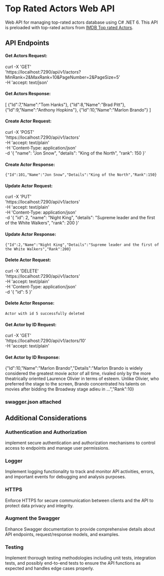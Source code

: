 # Top Rated Actors Web API

Web API for managing top-rated actors database using C# .NET 6. This API is preloaded with top-rated actors from [IMDB Top rated Actors](https://www.imdb.com/list/ls000004615/).

## API Endpoints

#### Get Actors Request:
curl -X 'GET' \
  'https://localhost:7290/api/v1/actors?MinRank=2&MaxRank=10&PageNumber=2&PageSize=5' \
  -H 'accept: text/json'
#### Get Actors Response:  
  [
  {"Id":7,"Name":"Tom Hanks"},
  {"Id":8,"Name":"Brad Pitt"},
  {"Id":9,"Name":"Anthony Hopkins"},
  {"Id":10,"Name":"Marlon Brando"}
]

  
#### Create Actor Request: 
curl -X 'POST' \
  'https://localhost:7290/api/v1/actors' \
  -H 'accept: text/plain' \
  -H 'Content-Type: application/json' \
  -d '{
  "name": "Jon Snow",
  "details": "King of the North",
  "rank": 150
}'
#### Create Actor Response:
	{"Id":101,"Name":"Jon Snow","Details":"King of the North","Rank":150}


#### Update Actor Request:
curl -X 'PUT' \
  'https://localhost:7290/api/v1/actors' \
  -H 'accept: text/plain' \
  -H 'Content-Type: application/json' \
  -d '{
  "id": 2,
  "name": "Night King",
  "details": "Supreme leader and the first of the White Walkers",
  "rank": 200
}'
#### Update Actor Response:
	{"Id":2,"Name":"Night King","Details":"Supreme leader and the first of the White Walkers","Rank":200}


#### Delete Actor Request:
curl -X 'DELETE' \
  'https://localhost:7290/api/v1/actors' \
  -H 'accept: text/plain' \
  -H 'Content-Type: application/json' \
  -d '{
  "id": 5
}'
#### Delete Actor Response:
	Actor with id 5 successfully deleted


#### Get Actor by ID Request:
curl -X 'GET' \
  'https://localhost:7290/api/v1/actors/10' \
  -H 'accept: text/plain'
#### Get Actor by ID Response:  
  {"Id":10,"Name":"Marlon Brando","Details":"Marlon Brando is widely considered the greatest movie actor of all time, rivaled only by the more theatrically oriented Laurence Olivier in terms of esteem. Unlike Olivier, who preferred the stage to the screen, Brando concentrated his talents on movies after bidding the Broadway stage adieu in ...","Rank":10}

### swagger.json attached

## Additional Considerations
### Authentication and Authorization
implement secure authentication and authorization mechanisms to control access to endpoints and manage user permissions.

### Logger
Implement logging functionality to track and monitor API activities, errors, and important events for debugging and analysis purposes.

### HTTPS
Enforce HTTPS for secure communication between clients and the API to protect data privacy and integrity.

### Augment the Swagger
Enhance Swagger documentation to provide comprehensive details about API endpoints, request/response models, and examples.

### Testing
Implement thorough testing methodologies including unit tests, integration tests, and possibly end-to-end tests to ensure the API functions as expected and handles edge cases properly.

